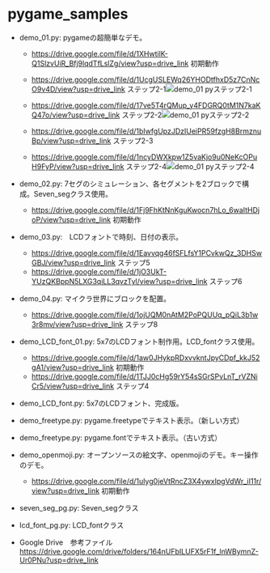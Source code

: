 # pygame_samples

 - demo_01.py: pygameの超簡単なデモ。
   - https://drive.google.com/file/d/1XHwtilK-Q1SlzvUiR_Bfj9lqdTfLslZg/view?usp=drive_link   初期動作

   - https://drive.google.com/file/d/1UcgUSLEWq26YHODtfhxD5z7CnNcO9v4D/view?usp=drive_link ステップ2-1![demo_01 pyステップ2-1](https://github.com/kazu2g/pygame_samples/assets/63452221/c06179ae-7873-47d4-ad95-0697cc66d6ee)

   - https://drive.google.com/file/d/17ve5T4rQMup_y4FDGRQ0tM1N7kaKQ47o/view?usp=drive_link ステップ2-2![demo_01 pyステップ2-2](https://github.com/kazu2g/pygame_samples/assets/63452221/095be771-ad37-47b5-a8b0-dcf1d769353c)

   - https://drive.google.com/file/d/1bIwfgUpzJDzIUeiPR59fzgH8BrmznuBp/view?usp=drive_link ステップ2-3
   - https://drive.google.com/file/d/1ncyDWXkpw1Z5vaKjo9u0NeKcOPuH9FyP/view?usp=drive_link ステップ2-4![demo_01 pyステップ2-4](https://github.com/kazu2g/pygame_samples/assets/63452221/9d2338a0-1436-41a1-b11d-0e51871b91a4)

 - demo_02.py: 7セグのシミュレーション、各セグメントを2ブロックで構成。Seven_segクラス使用。
   - https://drive.google.com/file/d/1Fj9FhKtNnKguKwocn7hLo_6waItHDjoP/view?usp=drive_link 初期動作
 - demo_03.py:　LCDフォントで時刻、日付の表示。
   - https://drive.google.com/file/d/1Eavvqg46fSFLfsY1PCvkwQz_3DHSwGBJ/view?usp=drive_link ステップ5
   - https://drive.google.com/file/d/1jO3UkT-YUzQKBppN5LXG3qiLL3qvzTyl/view?usp=drive_link ステップ6
 - demo_04.py:  マイクラ世界にブロックを配置。
   - https://drive.google.com/file/d/1ojUQM0nAtM2PoPQUUq_pQiL3b1w3r8mv/view?usp=drive_link ステップ8  
 - demo_LCD_font_01.py: 5x7のLCDフォント制作用。LCD_fontクラス使用。
   - https://drive.google.com/file/d/1aw0JHykpRDxvvkntJpyCDpf_kkJ52gA1/view?usp=drive_link 初期動作
   - https://drive.google.com/file/d/1TJJ0cHg59rY54sSGrSPvLnT_rVZNiCr5/view?usp=drive_link ステップ4
 - demo_LCD_font.py: 5x7のLCDフォント、完成版。
 - demo_freetype.py: pygame.freetypeでテキスト表示。（新しい方式）
 - demo_freetype.py: pygame.fontでテキスト表示。（古い方式）
 - demo_openmoji.py: オープンソースの絵文字、openmojiのデモ。キー操作のデモ。
   - https://drive.google.com/file/d/1uIyg0jeVtRncZ3X4ywxIpgVdWr_iI11r/view?usp=drive_link 初期動作
 - seven_seg_pg.py: Seven_segクラス
 - lcd_font_pg.py: LCD_fontクラス
 - Google Drive　参考ファイル
   https://drive.google.com/drive/folders/164nUFbILUFX5rF1f_lnWBymnZ-Ur0PNu?usp=drive_link
